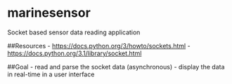 # marinesensor
Socket based sensor data reading application

##Resources
    - https://docs.python.org/3/howto/sockets.html
    - https://docs.python.org/3.1/library/socket.html

##Goal
    - read and parse the socket data (asynchronous)
    - display the data in real-time in a user interface
